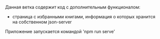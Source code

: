 Данная ветка содержит код с дополнительным функционалом:
- страница с избранными книгами, информация о которых хранится на собственном json-server

Приложение запускается командой 'npm run serve'


